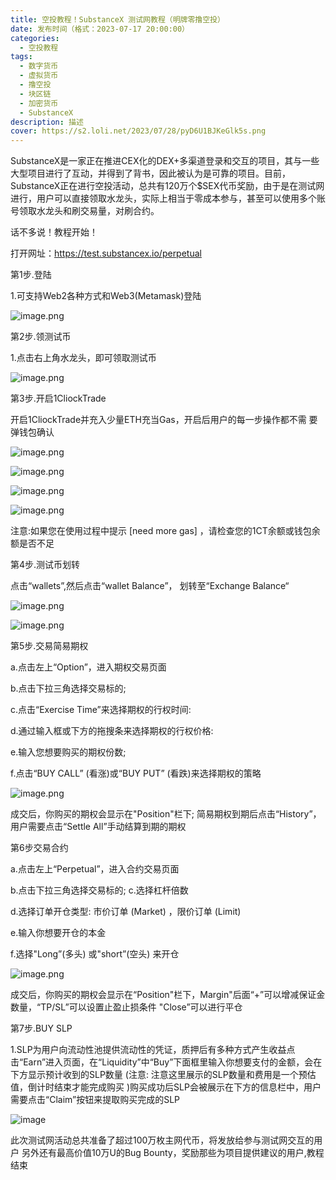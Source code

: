 ```yaml
---
title: 空投教程！SubstanceX 测试网教程（明牌零撸空投）
date: 发布时间（格式：2023-07-17 20:00:00）
categories:
  - 空投教程
tags:
  - 数字货币
  - 虚拟货币
  - 撸空投
  - 块区链
  - 加密货币
  - SubstanceX
description: 描述
cover: https://s2.loli.net/2023/07/28/pyD6U1BJKeGlk5s.png
---
```

SubstanceX是一家正在推进CEX化的DEX+多渠道登录和交互的项目，其与一些大型项目进行了互动，并得到了背书，因此被认为是可靠的项目。目前，SubstanceX正在进行空投活动，总共有120万个$SEX代币奖励，由于是在测试网进行，用户可以直接领取水龙头，实际上相当于零成本参与，甚至可以使用多个账号领取水龙头和刷交易量，对刷合约。

话不多说！教程开始！

打开网址：https://test.substancex.io/perpetual

第1步.登陆

1.可支持Web2各种方式和Web3(Metamask)登陆

![image.png](https://s2.loli.net/2023/07/28/pyD6U1BJKeGlk5s.png)

第2步.领测试币

1.点击右上角水龙头，即可领取测试币

![image.png](https://s2.loli.net/2023/07/28/BiqD56PISNjRxs3.png)

第3步.开启1CliockTrade

开启1CliockTrade并充入少量ETH充当Gas，开启后用户的每一步操作都不需 要弹钱包确认

![image.png](https://s2.loli.net/2023/07/28/2eduCJHti7TLR4g.png)

![image.png](https://s2.loli.net/2023/07/28/szKOCqiS2hF96eB.png)

![image.png](https://s2.loli.net/2023/07/28/Mw4LRSszQ19lVJT.png)

![image.png](https://s2.loli.net/2023/07/28/fYTRhcVKpAwOad6.png)

注意:如果您在使用过程中提示 [need more gas] ，请检查您的1CT余额或钱包余额是否不足

第4步.测试币划转

点击“wallets”,然后点击“wallet Balance”， 划转至“Exchange Balance“

![image.png](https://s2.loli.net/2023/07/28/Z8bRMBN7shEK3Wa.png)

![image.png](https://s2.loli.net/2023/07/28/zBlK6nPVN8GjMxL.png)

第5步.交易简易期权

a.点击左上“Option”，进入期权交易页面

b.点击下拉三角选择交易标的;

c.点击“Exercise Time”来选择期权的行权时间:

d.通过输入框或下方的拖搜条来选择期权的行权价格:

e.输入您想要购买的期权份数;

f.点击“BUY CALL” (看涨)或“BUY PUT” (看跌)来选择期权的策略

![image.png](https://s2.loli.net/2023/07/28/J7zDwLSKdmQBvAk.png)

成交后，你购买的期权会显示在"Position"栏下; 简易期权到期后点击“History”，用户需要点击“Settle All”手动结算到期的期权

第6步交易合约

a.点击左上“Perpetual”，进入合约交易页面

b.点击下拉三角选择交易标的; c.选择杠杆倍数

d.选择订单开仓类型: 市价订单 (Market) ，限价订单 (Limit)

e.输入你想要开仓的本金

f.选择"Long”(多头) 或"short”(空头) 来开仓

![image.png](https://s2.loli.net/2023/07/28/VhdH5AtsM3TEQ1C.png)

成交后，你购买的期权会显示在“Position"栏下，Margin"后面“+”可以增减保证金数量，“TP/SL”可以设置止盈止损条件 "Close”可以进行平仓

第7步.BUY SLP

1.SLP为用户向流动性池提供流动性的凭证，质押后有多种方式产生收益点击“Earn”进入页面，在“Liquidity”中“Buy”下面框里输入你想要支付的金额，会在下方显示预计收到的SLP数量 (注意: 注意这里展示的SLP数量和费用是一个预估值，倒计时结束才能完成购买 )购买成功后SLP会被展示在下方的信息栏中，用户需要点击“Claim”按钮来提取购买完成的SLP

![image](https://github.com/zizhuspot/zhengjiao/assets/134364698/4d559462-6c63-4464-af5a-7fcf41e0b132)


此次测试网活动总共准备了超过100万枚主网代币，将发放给参与测试网交互的用户 另外还有最高价值10万U的Bug Bounty，奖励那些为项目提供建议的用户,教程结束



